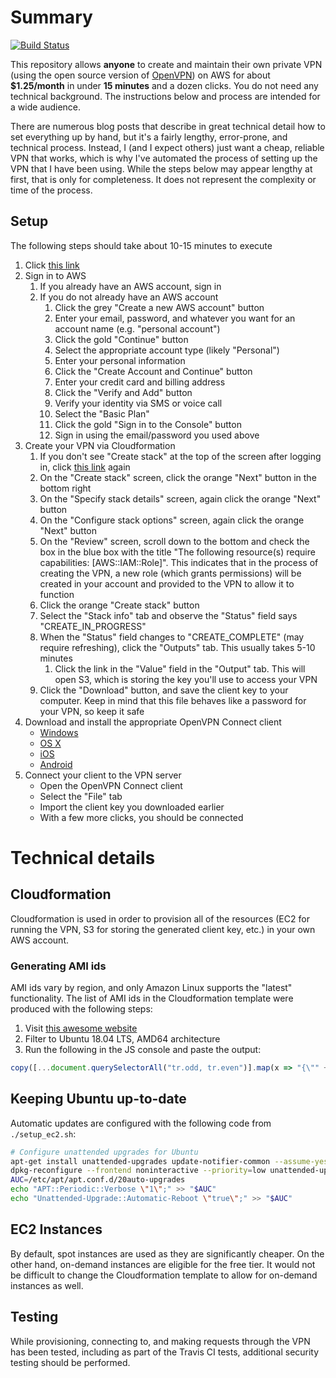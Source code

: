 # Summary

[![Build Status](https://travis-ci.org/joshmcgrath08/openvpn_on_ec2.svg?branch=master)](https://travis-ci.org/joshmcgrath08/openvpn_on_ec2)

This repository allows __anyone__ to create and maintain their own private VPN (using the open source version of [OpenVPN](https://en.wikipedia.org/wiki/OpenVPN)) on AWS for about __$1.25/month__ in under __15 minutes__ and a dozen clicks. You do not need any technical background. The instructions below and process are intended for a wide audience.

There are numerous blog posts that describe in great technical detail how to set everything up by hand, but it's a fairly lengthy, error-prone, and technical process. Instead, I (and I expect others) just want a cheap, reliable VPN that works, which is why I've automated the process of setting up the VPN that I have been using. While the steps below may appear lengthy at first, that is only for completeness. It does not represent the complexity or time of the process.

## Setup

The following steps should take about 10-15 minutes to execute

1. Click [this link](https://console.aws.amazon.com/cloudformation/home#/stacks/new?stackName=PersonalVPN&templateURL=https://s3.amazonaws.com/openvpn-on-ec2-cfn-templates-public/cf_template.json)
1. Sign in to AWS
    1. If you already have an AWS account, sign in
    1. If you do not already have an AWS account
        1. Click the grey "Create a new AWS account" button
        1. Enter your email, password, and whatever you want for an account name (e.g. "personal account")
        1. Click the gold "Continue" button
        1. Select the appropriate account type (likely "Personal")
        1. Enter your personal information
        1. Click the "Create Account and Continue" button
        1. Enter your credit card and billing address
        1. Click the "Verify and Add" button
        1. Verify your identity via SMS or voice call
        1. Select the "Basic Plan"
        1. Click the gold "Sign in to the Console" button
        1. Sign in using the email/password you used above
1. Create your VPN via Cloudformation
    1. If you don't see "Create stack" at the top of the screen after logging in, click [this link](https://console.aws.amazon.com/cloudformation/home#/stacks/new?stackName=PersonalVPN&templateURL=https://s3.amazonaws.com/openvpn-on-ec2-cfn-templates-public/cf_template.json) again
    1. On the "Create stack" screen, click the orange "Next" button in the bottom right
    1. On the "Specify stack details" screen, again click the orange "Next" button
    1. On the "Configure stack options" screen, again click the orange "Next" button
    1. On the "Review" screen, scroll down to the bottom and check the box in the blue box with the title "The following resource(s) require capabilities: [AWS::IAM::Role]". This indicates that in the process of creating the VPN, a new role (which grants permissions) will be created in your account and provided to the VPN to allow it to function
    1. Click the orange "Create stack" button
    1. Select the "Stack info" tab and observe the "Status" field says "CREATE_IN_PROGRESS"
    1. When the "Status" field changes to "CREATE_COMPLETE" (may require refreshing), click the "Outputs" tab. This usually takes 5-10 minutes
       1. Click the link in the "Value" field in the "Output" tab. This will open S3, which is storing the key you'll use to access your VPN
    1. Click the "Download" button, and save the client key to your computer. Keep in mind that this file behaves like a password for your VPN, so keep it safe
4. Download and install the appropriate OpenVPN Connect client
    - [Windows](https://openvpn.net/client-connect-vpn-for-windows/)
    - [OS X](https://openvpn.net/vpn-server-resources/connecting-to-access-server-with-macos/#Download_the_OpenVPN_Connect_Client)
    - [iOS](https://apps.apple.com/us/app/openvpn-connect/id590379981)
    - [Android](https://play.google.com/store/apps/details?id=net.openvpn.openvpn&hl=en_US)
5. Connect your client to the VPN server
    - Open the OpenVPN Connect client
    - Select the "File" tab
    - Import the client key you downloaded earlier
    - With a few more clicks, you should be connected

# Technical details

## Cloudformation

Cloudformation is used in order to provision all of the resources (EC2 for running the VPN, S3 for storing the generated client key, etc.) in your own AWS account.

### Generating AMI ids

AMI ids vary by region, and only Amazon Linux supports the "latest" functionality. The list of AMI ids in the Cloudformation template were produced with the following steps:

1. Visit [this awesome website](https://cloud-images.ubuntu.com/locator/ec2/)
2. Filter to Ubuntu 18.04 LTS, AMD64 architecture
3. Run the following in the JS console and paste the output:

```javascript
copy([...document.querySelectorAll("tr.odd, tr.even")].map(x => "{\"" + x.cells[0].textContent + "\": {\"HVM64\": \"" + x.cells[6].textContent + "\"}}").join(",\n"))
```

## Keeping Ubuntu up-to-date

Automatic updates are configured with the following code from `./setup_ec2.sh`:

```sh
# Configure unattended upgrades for Ubuntu
apt-get install unattended-upgrades update-notifier-common --assume-yes
dpkg-reconfigure --frontend noninteractive --priority=low unattended-upgrades
AUC=/etc/apt/apt.conf.d/20auto-upgrades
echo "APT::Periodic::Verbose \"1\";" >> "$AUC"
echo "Unattended-Upgrade::Automatic-Reboot \"true\";" >> "$AUC"
```

## EC2 Instances

By default, spot instances are used as they are significantly cheaper. On the other hand, on-demand instances are eligible for the free tier. It would not be difficult to change the Cloudformation template to allow for on-demand instances as well.

## Testing

While provisioning, connecting to, and making requests through the VPN has been tested, including as part of the Travis CI tests, additional security testing should be performed.
